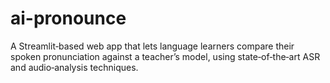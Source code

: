 # ai-pronounce
A Streamlit‑based web app that lets language learners compare their spoken pronunciation against a teacher’s model, using state‑of‑the‑art ASR and audio‐analysis techniques.
